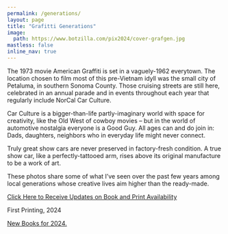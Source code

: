 ```yaml
---
permalink: /generations/
layout: page
title: "Grafitti Generations"
image:
  path: https://www.botzilla.com/pix2024/cover-grafgen.jpg
mastless: false
inline_nav: true
---
```


The 1973 movie American Graffiti is set in a vaguely-1962 everytown. The location chosen to film most of this pre-Vietnam idyll was the small city of Petaluma, in southern Sonoma County. Those cruising streets are still here, celebrated in an annual parade and in events throughout each year that regularly include NorCal Car Culture.

Car Culture is a bigger-than-life partly-imaginary world with space for creativity, like the Old West of cowboy movies – but in the world of automotive nostalgia everyone is a Good Guy. All ages can and do join in: Dads, daughters, neighbors who in everyday life might never connect.

Truly great show cars are never preserved in factory-fresh condition. A true show car, like a perfectly-tattooed arm, rises above its original manufacture to be a work of art.

These photos share some of what I’ve seen over the past few years among local generations whose creative lives aim higher than the ready-made.

<a class="btn btn--info btn--large" href="mailto:kevin+books@vumondo.com?subject=Please%20Keep%20Me%20Updated%20about%20%22Grafitti%20Generations%22a=&body=Let%20me%20know%20about%20updates%20on%20sale%20and%20availability%20of%20your%20book%20%22Grafitti%20Generations.%22%0A%0AThanks%21">Click Here to Receive Updates on Book and Print Availability</a>

First Printing, 2024<!-- <br/>ISBN: 9798881455224 -->

<a href="{{ site.url }}/book24">New Books for 2024.</a>

<!-- <div class="btn btn--success btn--x-large">Blah</div> -->

<!-- <figure class="align-center">
<img src="https://www.botzilla.com/pix2022/havana2017/bjorke_Cuba_KBXP7766.jpg">
<figcaption>North Wind on the <i>Malecón</i></figcaption>
</figure>

<a href="{{ site.url }}/page/Havana-Caged-Bouquet.html">Selected photos from this project</a> -->
